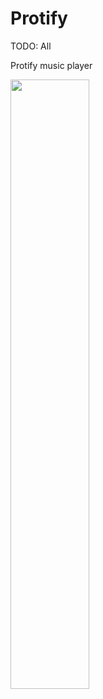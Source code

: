 # Protify

TODO:
All

Protify music player

[<img src="[https://i.ytimg.com/vi/Hc79sDi3f0U/maxresdefault.jpg](https://pbs.twimg.com/media/CiLWjAQVEAIae7z.jpg)" width="50%">](https://www.youtube.com/watch?v=shfG8D4_sRI "Testy")
